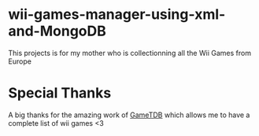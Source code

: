 # wii-games-manager-using-xml-and-MongoDB
This projects is for my mother who is collectionning all the Wii Games from Europe<br/>

# Special Thanks

A big thanks for the amazing work of <a href="https://www.gametdb.com">GameTDB</a> which allows me to have a complete list of wii games <3 

